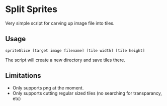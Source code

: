 # Split Sprites

Very simple script for carving up image file into tiles.

## Usage

```
spriteSlice [target image filename] [tile width] [tile height]
```

The script will create a new directory and save tiles there.

## Limitations

- Only supports png at the moment.
- Only supports cutting regular sized tiles (no searching for transparancy, etc)
